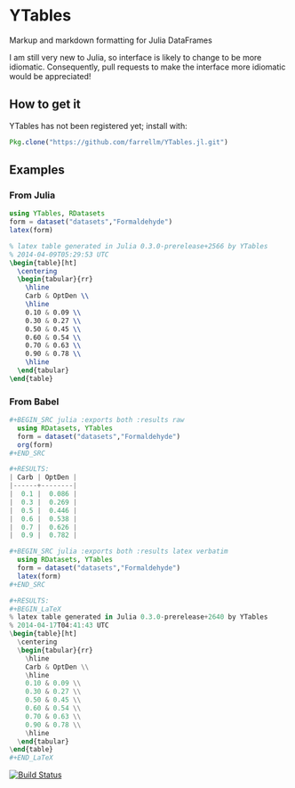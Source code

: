 # YTables

Markup and markdown formatting for Julia DataFrames

I am still very new to Julia, so interface is likely to change to be more idiomatic. Consequently, pull requests to make the interface more idiomatic would be appreciated!

## How to get it
YTables has not been registered yet; install with:

```julia
Pkg.clone("https://github.com/farrellm/YTables.jl.git")
```

## Examples
### From Julia
```julia
using YTables, RDatasets
form = dataset("datasets","Formaldehyde")
latex(form)
```

```latex
% latex table generated in Julia 0.3.0-prerelease+2566 by YTables
% 2014-04-09T05:29:53 UTC
\begin{table}[ht]
  \centering
  \begin{tabular}{rr}
    \hline
    Carb & OptDen \\
    \hline
    0.10 & 0.09 \\ 
    0.30 & 0.27 \\ 
    0.50 & 0.45 \\ 
    0.60 & 0.54 \\ 
    0.70 & 0.63 \\ 
    0.90 & 0.78 \\
    \hline
  \end{tabular}
\end{table}
```

### From Babel
```julia
#+BEGIN_SRC julia :exports both :results raw
  using RDatasets, YTables
  form = dataset("datasets","Formaldehyde")
  org(form)
#+END_SRC

#+RESULTS:
| Carb | OptDen |
|------+--------|
|  0.1 |  0.086 |
|  0.3 |  0.269 |
|  0.5 |  0.446 |
|  0.6 |  0.538 |
|  0.7 |  0.626 |
|  0.9 |  0.782 |
```

```julia
#+BEGIN_SRC julia :exports both :results latex verbatim
  using RDatasets, YTables
  form = dataset("datasets","Formaldehyde")
  latex(form)
#+END_SRC

#+RESULTS:
#+BEGIN_LaTeX
% latex table generated in Julia 0.3.0-prerelease+2640 by YTables
% 2014-04-17T04:41:43 UTC
\begin{table}[ht]
  \centering
  \begin{tabular}{rr}
    \hline
    Carb & OptDen \\
    \hline
    0.10 & 0.09 \\
    0.30 & 0.27 \\
    0.50 & 0.45 \\
    0.60 & 0.54 \\
    0.70 & 0.63 \\
    0.90 & 0.78 \\
    \hline
  \end{tabular}
\end{table}
#+END_LaTeX
```

[![Build Status](https://travis-ci.org/farrellm/YTables.jl.png)](https://travis-ci.org/farrellm/YTables.jl)

